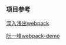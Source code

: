 ### 项目参考

[深入浅出webpack](https://webpack.wuhaolin.cn/)

[阮一峰webpack-demo](https://github.com/ruanyf/webpack-demos)